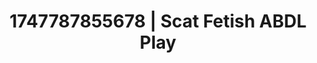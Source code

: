 ---
categories:
- Femme domination
- Cosmic sensuality
- Double penetration
- Hand over mouth play
- Hands in hair
image: /assets/images/1747787855678.jpg
layout: post
seo:
  description: Featured content with premium Scat Fetish, ABDL Play. HD images available.
  keywords: Scat Fetish, ABDL Play
  og_image: /assets/images/1747787855678.jpg
  schema_type: VisualArtwork
tags:
- '#1747787855678'
- ABDL Play
- Scat Fetish
title: 1747787855678 | Scat Fetish ABDL Play
---